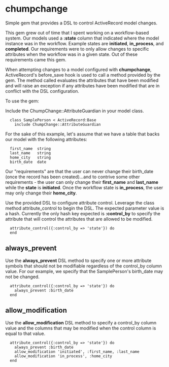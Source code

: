 chumpchange
===========

Simple gem that provides a DSL to control ActiveRecord model changes.

This gem grew out of time that I spent working on a workflow-based system.  Our models used a __:state__ column that 
indicated where the model instance was in the workflow. Example states are __initiated__, __in_process__, 
and __completed__.  Our requirements were to only allow changes to specific attributes when the workflow was in a given 
state.  Out of these requirements came this gem.

When attempting changes to a model configured with __chumpchange__, ActiveRecord's before_save hook is used to call a
method provided by the gem.  The method called evaluates the attributes that have been modified and will raise an 
exception if any attributes have been modified that are in conflict with the DSL configuration.

To use the gem:

Include the ChumpChange::AttributeGuardian in your model class.

      class SamplePerson < ActiveRecord:Base
        include ChumpChange::AttributeGuardian
        
For the sake of this example, let's assume that we have a table that backs our model with the following attributes:

      first_name  string
      last_name   string
      home_city   string
      birth_date  date
      
Our "requirements" are that the user can never change their birth_date (once the record has been created)...and to contrive
some other requirements - the user can only change their __first_name__ and __last_name__ while the __state__ is 
__initiated__.  Once the workflow state is __in_process__, the user may only change their __home_city__.

Use the provided DSL to configure attribute control.  Leverage the class method attribute_control to begin the DSL.
The expected parameter value is a hash.  Currently the only hash key expected is __:control_by__ to specify the attribute
that will control the attributes that are allowed to be modified.

      attribute_control({:control_by => 'state'}) do
      end

## always_prevent ##
Use the __always_prevent__ DSL method to specify one or more attribute symbols that should not be modifiable regardless 
of the control_by column value.  For our example, we specify that the SamplePerson's birth_date may not be changed.

      attribute_control({:control_by => 'state'}) do
        always_prevent :birth_date        
      end
      
## allow_modification ##
Use the __allow_modification__ DSL method to specify a control_by column value and the columns that may be modified when the
control column is equal to that value.

      attribute_control({:control_by => 'state'}) do
        always_prevent :birth_date        
        allow_modification 'initiated', :first_name, :last_name
        allow_modification 'in_process', :home_city
      end

     
